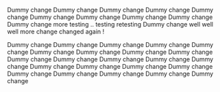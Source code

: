 Dummy change
Dummy change
Dummy change
Dummy change
Dummy change
Dummy change
Dummy change
Dummy change
Dummy change
Dummy change
more testing .. 
testing
retesting
Dummy change
well well well
more change
changed again !

Dummy change
Dummy change
Dummy change
Dummy change
Dummy change
Dummy change
Dummy change
Dummy change
Dummy change
Dummy change
Dummy change
Dummy change
Dummy change
Dummy change
Dummy change
Dummy change
Dummy change
Dummy change
Dummy change
Dummy change
Dummy change
Dummy change
Dummy change
